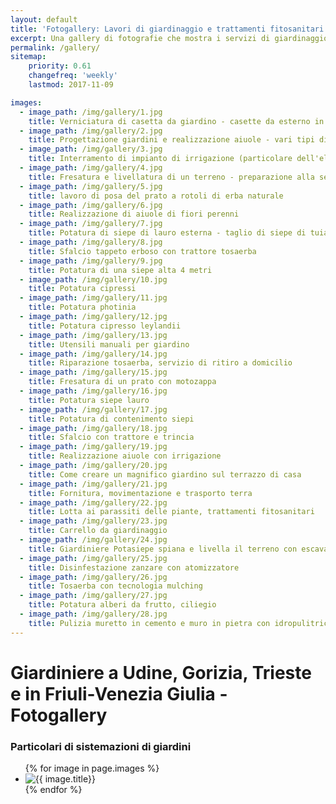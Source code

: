 ```yaml
---
layout: default
title: 'Fotogallery: Lavori di giardinaggio e trattamenti fitosanitari - POTASIEPE'
excerpt: Una gallery di fotografie che mostra i servizi di giardinaggio svolti da giardiniere PotaSiepe nei giardini della provincia di Udine, di Trieste e in Friuli
permalink: /gallery/
sitemap:
    priority: 0.61
    changefreq: 'weekly'
    lastmod: 2017-11-09

images:
  - image_path: /img/gallery/1.jpg
    title: Verniciatura di casetta da giardino - casette da esterno in legno, resina e pvc
  - image_path: /img/gallery/2.jpg
    title: Progettazione giardini e realizzazione aiuole - vari tipi di fiori e di piante
  - image_path: /img/gallery/3.jpg
    title: Interramento di impianto di irrigazione (particolare dell'elettrovalvola)
  - image_path: /img/gallery/4.jpg
    title: Fresatura e livellatura di un terreno - preparazione alla semina del prato
  - image_path: /img/gallery/5.jpg
    title: lavoro di posa del prato a rotoli di erba naturale
  - image_path: /img/gallery/6.jpg
    title: Realizzazione di aiuole di fiori perenni
  - image_path: /img/gallery/7.jpg
    title: Potatura di siepe di lauro esterna - taglio di siepe di tuia interna al giardino
  - image_path: /img/gallery/8.jpg
    title: Sfalcio tappeto erboso con trattore tosaerba
  - image_path: /img/gallery/9.jpg
    title: Potatura di una siepe alta 4 metri
  - image_path: /img/gallery/10.jpg
    title: Potatura cipressi
  - image_path: /img/gallery/11.jpg
    title: Potatura photinia
  - image_path: /img/gallery/12.jpg
    title: Potatura cipresso leylandii
  - image_path: /img/gallery/13.jpg
    title: Utensili manuali per giardino
  - image_path: /img/gallery/14.jpg
    title: Riparazione tosaerba, servizio di ritiro a domicilio
  - image_path: /img/gallery/15.jpg
    title: Fresatura di un prato con motozappa
  - image_path: /img/gallery/16.jpg
    title: Potatura siepe lauro
  - image_path: /img/gallery/17.jpg
    title: Potatura di contenimento siepi
  - image_path: /img/gallery/18.jpg
    title: Sfalcio con trattore e trincia
  - image_path: /img/gallery/19.jpg
    title: Realizzazione aiuole con irrigazione
  - image_path: /img/gallery/20.jpg
    title: Come creare un magnifico giardino sul terrazzo di casa
  - image_path: /img/gallery/21.jpg
    title: Fornitura, movimentazione e trasporto terra
  - image_path: /img/gallery/22.jpg
    title: Lotta ai parassiti delle piante, trattamenti fitosanitari
  - image_path: /img/gallery/23.jpg
    title: Carrello da giardinaggio
  - image_path: /img/gallery/24.jpg
    title: Giardiniere Potasiepe spiana e livella il terreno con escavatore
  - image_path: /img/gallery/25.jpg
    title: Disinfestazione zanzare con atomizzatore
  - image_path: /img/gallery/26.jpg
    title: Tosaerba con tecnologia mulching
  - image_path: /img/gallery/27.jpg
    title: Potatura alberi da frutto, ciliegio
  - image_path: /img/gallery/28.jpg
    title: Pulizia muretto in cemento e muro in pietra con idropulitrice
---
```

# Giardiniere a Udine, Gorizia, Trieste e in Friuli-Venezia Giulia - Fotogallery

### Particolari di sistemazioni di giardini
<div class="list-collection">
<ul class="photo-gallery">
  {% for image in page.images %}
    <li><img src="{{ image.image_path }}" alt="{{ image.title}}" title="{{ image.title}}"/></li>
  {% endfor %}
</ul>
</div>
